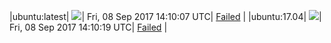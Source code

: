 |ubuntu:latest| ![](https://cdn.rawgit.com/Neilpang/acmetest/master/status/ubuntu-latest.svg?1504879807)| Fri, 08 Sep 2017 14:10:07 UTC| [Failed](https://github.com/Neilpang/acmetest/blob/master/logs/ubuntu-latest.out) |
|ubuntu:17.04| ![](https://cdn.rawgit.com/Neilpang/acmetest/master/status/ubuntu-17.04.svg?1504879819)| Fri, 08 Sep 2017 14:10:19 UTC| [Failed](https://github.com/Neilpang/acmetest/blob/master/logs/ubuntu-17.04.out) |
